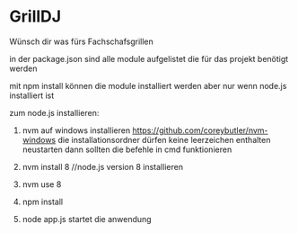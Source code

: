 # GrillDJ
Wünsch dir was fürs Fachschafsgrillen

in der package.json sind alle module aufgelistet die für das projekt benötigt werden

mit npm install können die module installiert werden aber nur wenn node.js installiert ist


zum node.js installieren: 

1. nvm auf windows installieren https://github.com/coreybutler/nvm-windows
die installationsordner dürfen keine leerzeichen enthalten
neustarten dann sollten die befehle in cmd funktionieren

2. nvm install 8 //node.js version 8 installieren

3. nvm use 8

4. npm install 

5. node app.js startet die anwendung
